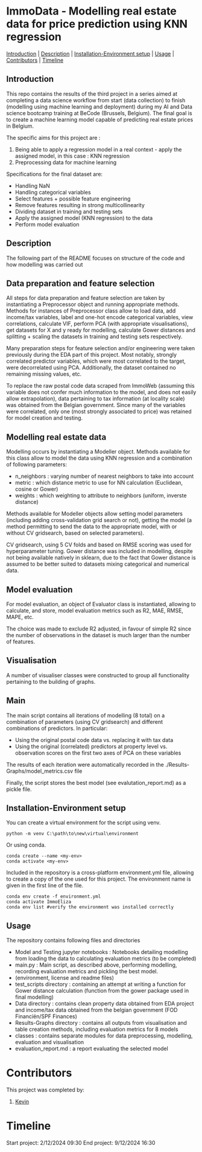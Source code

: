 # **ImmoData - Modelling real estate data for price prediction using KNN regression**

[Introduction](#Introduction)    |    [Description](#Description)    |    [Installation-Environment setup](#Installation-Environment-setup)    |    [Usage](#Usage)    |    [Contributors](#Contributors)    |    [Timeline](#Timeline)

## **Introduction**

This repo contains the results of the third project in a series aimed at completing a data science workflow from start (data collection) to finish (modelling using machine learning and deployment) during my AI and Data science bootcamp training at BeCode (Brussels, Belgium). The final goal is to create a machine learning model capable of predicting real estate prices in Belgium.

The specific aims for this project are :
1. Being able to apply a regression model in a real context - apply the assigned model, in this case : KNN regression
2. Preprocessing data for machine learning

Specifications for the final dataset are:
- Handling NaN
- Handling categorical variables
- Select features + possible feature engineering
- Remove features resulting in strong multicollinearity
- Dividing dataset in training and testing sets
- Apply the assigned model (KNN regression) to the data
- Perform model evaluation

## **Description**

The following part of the README focuses on structure of the code and how modelling was carried out

## Data preparation and feature selection

All steps for data preparation and feature selection are taken by instantiating a Preprocessor object and running appropriate methods.
Methods for instances of Preprocessor class allow to load data, add income/tax variables, label and one-hot encode categorical variables, view correlations, calculate VIF, perform PCA (with appropriate visualisations), get datasets for X and y ready for modelling, calculate Gower distances and splitting + scaling the datasets in training and testing sets respectively.

Many preparation steps for feature selection and/or engineering were taken previously during the EDA part of this project.
Most notably, strongly correlated predictor variables, which were most correlated to the target, were decorrelated using PCA.
Additionally, the dataset contained no remaining missing values, etc. 

To replace the raw postal code data scraped from ImmoWeb (assuming this variable does not confer much information to the model, and does not easily allow extrapolation), data pertaining to tax information (at locality scale) was obtained from the Belgian government. Since many of the variables were correlated, only one (most strongly associated to price) was retained for model creation and testing.

## Modelling real estate data

Modelling occurs by instantiating a Modeller object. Methods available for this class allow to model the data using KNN regression and a combination of following parameters:
- n_neighbors : varying number of nearest neighbors to take into account
- metric : which distance metric to use for NN calculation (Euclidean, cosine or Gower)
- weights : which weighting to attribute to neighbors (uniform, inverste distance)

Methods available for Modeller objects allow setting model parameters (including adding cross-validation grid search or not), getting the model (a method permitting to send the data to the appropriate model, with or without CV gridsearch, based on selected parameters).

CV gridsearch, using 5 CV folds and based on RMSE scoring was used for hyperparameter tuning.
Gower distance was included in modelling, despite not being available natively in sklearn, due to the fact that Gower distance is assumed to be better suited to datasets mixing categorical and numerical data.

## Model evaluation

For model evaluation, an object of Evaluator class is instantiated, allowing to calculate, and store, model evaluation metrics such as R2, MAE, RMSE, MAPE, etc.

The choice was made to exclude R2 adjusted, in favour of simple R2 since the number of observations in the dataset is much larger than the number of features.

## Visualisation

A number of visualiser classes were constructed to group all functionality pertaining to the building of graphs.

## Main

The main script contains all iterations of modelling (8 total) on a combination of parameters (using CV gridsearch) and different combinations of predictors.
In particular:
- Using the original postal code data vs. replacing it with tax data
- Using the original (correlated) predictors at property level vs. observation scores on the first two axes of PCA on these variables

The results of each iteration were automatically recorded in the ./Results-Graphs/model_metrics.csv file

Finally, the script stores the best model (see evalutation_report.md) as a pickle file.

   ## **Installation-Environment setup**

You can create a virtual environment for the script using venv.
```shell
python -m venv C:\path\to\new\virtual\environment
```

Or using conda.
```shell
conda create --name <my-env>
conda activate <my-env>
```

Included in the repository is a cross-platform environment.yml file, allowing to create a copy of the one used for this project. The environment name is given in the first line of the file.
```shell
conda env create -f environment.yml
conda activate ImmoEliza
conda env list #verify the environment was installed correctly
```

## **Usage**

The repository contains following files and directories
- Model and Testing jupyter notebooks : Notebooks detailing modelling from loading the data to calculating evaluation metrics (to be completed)
- main.py : Main script, as described above, performing modelling, recording evaluation metrics and pickling the best model.
- (environment, license and readme files)
- test_scripts directory : containing an attempt at writing a function for Gower distance calculation (function from the gower package used in final modelling)
- Data directory : contains clean property data obtained from EDA project and income/tax data obtained from the belgian government (FOD Financiën/SPF Finances)
- Results-Graphs directory : contains all outputs from visualisation and table creation methods, including evaluation metrics for 8 models
- classes : contains separate modules for data preprocessing, modelling, evaluation and visualisation
- evaluation_report.md : a report evaluating the selected model

# Contributors 
This project was completed by:
1. [Kevin](https://github.com/kvnpotter)

# **Timeline**

Start project: 2/12/2024 09:30
End project: 9/12/2024 16:30


